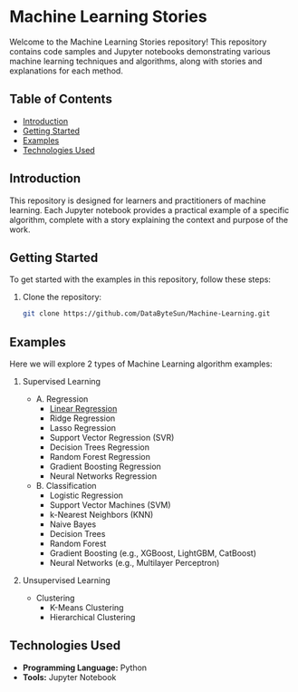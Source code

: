 # Machine Learning Stories

Welcome to the Machine Learning Stories repository! This repository contains code samples and Jupyter notebooks demonstrating various machine learning techniques and algorithms, along with stories and explanations for each method.

## Table of Contents

- [Introduction](#introduction)
- [Getting Started](#getting-started)
- [Examples](#examples)
- [Technologies Used](#technologies-used)

## Introduction

This repository is designed for learners and practitioners of machine learning. Each Jupyter notebook provides a practical example of a specific algorithm, complete with a story explaining the context and purpose of the work.

## Getting Started

To get started with the examples in this repository, follow these steps:

1. Clone the repository:
   ```bash
   git clone https://github.com/DataByteSun/Machine-Learning.git

## Examples
Here we will explore 2 types of Machine Learning algorithm examples:
1. Supervised Learning
   - A. Regression
      - [Linear Regression](Notebooks/Linear_regression.ipynb)
      - Ridge Regression
      - Lasso Regression
      - Support Vector Regression (SVR)
      - Decision Trees Regression
      - Random Forest Regression
      - Gradient Boosting Regression
      - Neural Networks Regression
   - B. Classification
      - Logistic Regression
      - Support Vector Machines (SVM)
      - k-Nearest Neighbors (KNN)
      - Naive Bayes
      - Decision Trees
      - Random Forest
      - Gradient Boosting (e.g., XGBoost, LightGBM, CatBoost)
      - Neural Networks (e.g., Multilayer Perceptron)

2. Unsupervised Learning
   - Clustering
      - K-Means Clustering
      - Hierarchical Clustering
   
## Technologies Used
- **Programming Language:** Python
- **Tools:** Jupyter Notebook
